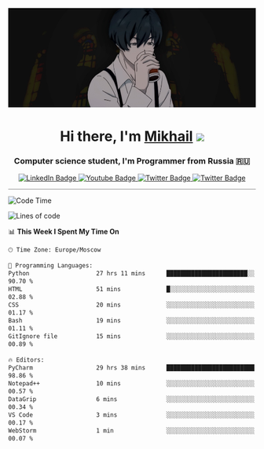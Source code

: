 <div>
  <div align="center">
    <img src="img/banner.jpg"/>
    <h1 align="center">Hi there, I'm <a href="https://github.com/Angeloffy" target="_blank">Mikhail</a> 
    <img src="https://github.com/blackcater/blackcater/raw/main/images/Hi.gif" height="32"/></h1>
  </div>

  <h3 align="center">Computer science student, I'm Programmer from Russia 🇷🇺</h3>
  <div id="badges" align="center">
    <a href="https://t.me/angeloffy">
      <img src="https://img.shields.io/badge/Telegram-2CA5E0?style=for-the-badge&logo=telegram&logoColor=white" alt="LinkedIn Badge"/>
    </a>
    <a href="https://www.youtube.com/channel/UCEL3-LeG0U1_2Ji9XXcPhkQ">
      <img src="https://img.shields.io/badge/YouTube-red?style=for-the-badge&logo=youtube&logoColor=white" alt="Youtube Badge"/>
    </a>
    <a href="mailto:angeloffy.work@gmail.com">
      <img src="https://img.shields.io/badge/Gmail-D14836?style=for-the-badge&logo=gmail&logoColor=white" alt="Twitter Badge"/>
    </a>
    <a href="https://discordapp.com/users/949624873649582121">
      <img src="https://img.shields.io/badge/Discord-7289DA?style=for-the-badge&logo=discord&logoColor=white" alt="Twitter Badge"/>
    </a>
</div>
 
 <hr style="height:1px; color:black; background-color:gray"> 
  
<!--START_SECTION:waka-->
![Code Time](http://img.shields.io/badge/Code%20Time-171%20hrs%2029%20mins-blue)

![Lines of code](https://img.shields.io/badge/From%20Hello%20World%20I%27ve%20Written-24.0%20thousand%20lines%20of%20code-blue)

📊 **This Week I Spent My Time On** 

```text
🕑︎ Time Zone: Europe/Moscow

💬 Programming Languages: 
Python                   27 hrs 11 mins      ███████████████████████░░   90.70 % 
HTML                     51 mins             █░░░░░░░░░░░░░░░░░░░░░░░░   02.88 % 
CSS                      20 mins             ░░░░░░░░░░░░░░░░░░░░░░░░░   01.17 % 
Bash                     19 mins             ░░░░░░░░░░░░░░░░░░░░░░░░░   01.11 % 
GitIgnore file           15 mins             ░░░░░░░░░░░░░░░░░░░░░░░░░   00.89 % 

🔥 Editors: 
PyCharm                  29 hrs 38 mins      █████████████████████████   98.86 % 
Notepad++                10 mins             ░░░░░░░░░░░░░░░░░░░░░░░░░   00.57 % 
DataGrip                 6 mins              ░░░░░░░░░░░░░░░░░░░░░░░░░   00.34 % 
VS Code                  3 mins              ░░░░░░░░░░░░░░░░░░░░░░░░░   00.17 % 
WebStorm                 1 min               ░░░░░░░░░░░░░░░░░░░░░░░░░   00.07 % 
```


<!--END_SECTION:waka-->

